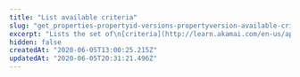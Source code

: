 ```yaml
---
title: "List available criteria"
slug: "get_properties-propertyid-versions-propertyversion-available-criteria"
excerpt: "Lists the set of\n[criteria](http://learn.akamai.com/en-us/api/core_features/property_manager/vlatest.html#criteria)\nyou may apply within a property version's rules. The available\nset is determined by the product under which you created the\nproperty, and any additional modules enabled under your\naccount.\n\nNote that this list of available criteria is more accurate\nthan that specified in the [rule format\nschema](#getruleformatschema), which includes criteria you\nmay potentially add to your contract for a given product,\nbut that aren't currently active. However, it only lists\ncriteria _currently_ available on your contract, so you\nshould only use it to list available criteria for the\ncurrent property version. If you had a behavior enabled at\none time, but then dropped it from your contract, a list of\navailable criteria for an older property version might be\ninaccurate."
hidden: false
createdAt: "2020-06-05T13:00:25.215Z"
updatedAt: "2020-06-05T20:31:21.496Z"
---
```

